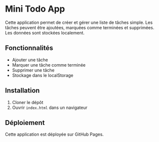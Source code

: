 # Mini Todo App

Cette application permet de créer et gérer une liste de tâches simple. Les tâches peuvent être ajoutées, marquées comme terminées et supprimées. Les données sont stockées localement.

## Fonctionnalités
- Ajouter une tâche
- Marquer une tâche comme terminée
- Supprimer une tâche
- Stockage dans le localStorage

## Installation
1. Cloner le dépôt
2. Ouvrir `index.html` dans un navigateur

## Déploiement
Cette application est déployée sur GitHub Pages.
